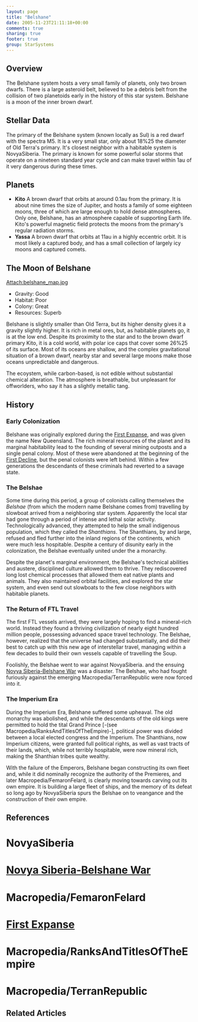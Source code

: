 ```yaml
---
layout: page
title: "Belshane"
date: 2005-11-23T21:11:18+00:00
comments: true
sharing: true
footer: true
group: StarSystems
---
```




## Overview

The Belshane system hosts a very small family of planets, only two brown dwarfs.  There is a large asteroid belt, believed to be a debris belt from the collision of two planetoids early in the history of this star system.  Belshane is a moon of the inner brown dwarf.

## Stellar Data

The primary of the Belshane system (known locally as Sul) is a red dwarf with the spectra M5.  It is a very small star, only about 18%25 the diameter of Old Terra's primary.  It's closest neighbor with a habitable system is NovyaSiberia.  The primary is known for some powerful solar storms that operate on a nineteen standard year cycle and can make travel within 1au of it very dangerous during these times.

## Planets

* **Kito** A brown dwarf that orbits at around 0.1au from the primary.  It is about nine times the size of Jupiter, and hosts a family of some eighteen moons, three of which are large enough to hold dense atmospheres.  Only one, Belshane, has an atmosphere capable of supporting Earth life.  Kito's powerful magnetic field protects the moons from the primary's regular radiation storms.
* **Yassa** A brown dwarf that orbits at 11au in a highly eccentric orbit.  It is most likely a captured body, and has a small collection of largely icy moons and captured comets.

## The Moon of Belshane

[Attach:belshane_map.jpg](/attach:belshane_map/jpg)

   * Gravity: Good
   * Habitat: Poor
   * Colony: Great
   * Resources: Superb

Belshane is slightly smaller than Old Terra, but its higher density gives it a gravity slightly higher.  It is rich in metal ores, but, as habitable planets go, it is at the low end.  Despite its proximity to the star and to the brown dwarf primary Kito, it is a cold world, with polar ice caps that cover some 26%25 of its surface.  Most of its oceans are shallow, and the complex gravitational situation of a brown dwarf, nearby star and several large moons make those oceans unpredictable and dangerous.

The ecoystem, while carbon-based, is not edible without substantial chemical alteration.  The atmosphere is breathable, but unpleasant for offworlders, who say it has a slightly metallic tang.

## History

### Early Colonization

Belshane was originally explored during the [First Expanse](/chronology/first-expanse), and was given the name New Queensland.  The rich mineral resources of the planet and its marginal habitability lead to the founding of several mining outposts and a single penal colony.  Most of these were abandoned at the beginning of the [First Decline](/chronology/first-decline), but the penal colonists were left behind.  Within a few generations the descendants of these criminals had reverted to a savage state.

### The Belshae

Some time during this period, a group of colonists calling themselves the *Belshae* (from which the modern name Belshane comes from) travelling by slowboat arrived from a neighboring star system.  Apparently the local star had gone through a period of intense and lethal solar activity.  Technologically advanced, they attempted to help the small indigenous population, which they called the *Shanthians*.  The Shanthians, by and large, refused and fled further into the inland regions of the continents, which were much less hospitable.  Despite a century of disunity early in the colonization, the Belshae eventually united under the a monarchy.

Despite the planet's marginal environment, the Belshae's technical abilities and austere, disciplined culture allowed them to thrive.  They rediscovered long lost chemical processes that allowed them eat native plants and animals.  They also maintained orbital facilities, and explored the star system, and even send out slowboats to the few close neighbors with habitable planets.

### The Return of FTL Travel

The first FTL vessels arrived, they were largely hoping to find a mineral-rich world.  Instead they found a thriving civilization of nearly eight hundred million people, possessing advanced space travel technology.  The Belshae, however, realized that the universe had changed substantially, and did their best to catch up with this new age of interstellar travel, managing within a few decades to build their own vessels capable of travelling the Soup.

Foolishly, the Belshae went to war against NovyaSiberia. and the ensuing [Novya Siberia-Belshane War](/macropedia/novya-siberia-belshane-war) was a disaster.  The Belshae, who had fought furiously against the emerging Macropedia/TerranRepublic were now forced into it.

### The Imperium Era

During the Imperium Era, Belshane suffered some upheaval.  The old monarchy was abolished, and while the descendants of the old kings were permitted to hold the tital Grand Prince [-(see Macropedia/RanksAndTitlesOfTheEmpire)-], political power was divided between a local elected congress and the Imperium.  The Shanthians, now Imperium citizens, were granted full political rights, as well as vast tracts of their lands, which, while not terribly hospitable, were now mineral rich, making the Shanthian tribes quite wealthy.

With the failure of the Emperors, Belshane began constructing its own fleet and, while it did nominally recognize the authority of the Premieres, and later Macropedia/FemaronFelard, is clearly moving towards carving out its own empire.  It is building a large fleet of ships, and the memory of its defeat so long ago by NovyaSiberia spurs the Belshae on to veangance and the construction of their own empire.

## References
# NovyaSiberia
# [Novya Siberia-Belshane War](/macropedia/novya-siberia-belshane-war)
# Macropedia/FemaronFelard
# [First Expanse](/chronology/first-expanse)
# Macropedia/RanksAndTitlesOfTheEmpire
# Macropedia/TerranRepublic

## Related Articles
